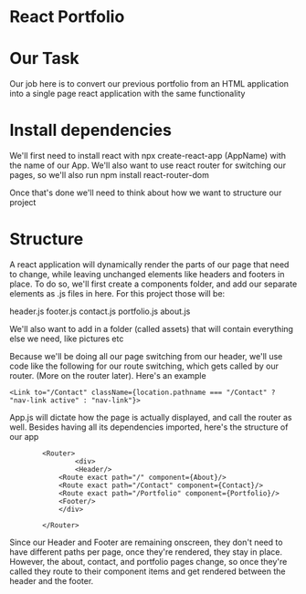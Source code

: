 # React Portfolio

# Our Task

Our job here is to convert our previous portfolio from an HTML application into a single page react application with the same functionality

# Install dependencies

We'll first need to install react with npx create-react-app (AppName) with the name of our App. We'll also want to use react router for switching our pages, so we'll also run
npm install react-router-dom

Once that's done we'll need to think about how we want to structure our project

# Structure

A react application will dynamically render the parts of our page that need to change, while leaving unchanged elements like headers and footers in place. 
To do so, we'll first create a components folder, and add our separate elements as .js files in here. For this project those will be:

header.js
footer.js
contact.js
portfolio.js
about.js

We'll also want to add in a folder (called assets) that will contain everything else we need, like pictures etc

Because we'll be doing all our page switching from our header, we'll use code like the following for our route switching, which gets called by our router. (More on the router later). Here's an example

`<Link to="/Contact" className={location.pathname === "/Contact" ? "nav-link active" : "nav-link"}>`

App.js will dictate how the page is actually displayed, and call the router as well. Besides having all its dependencies imported, here's the structure of our app

            <Router>
                    <div>
                    <Header/>
                <Route exact path="/" component={About}/>
                <Route exact path="/Contact" component={Contact}/>
                <Route exact path="/Portfolio" component={Portfolio}/>
                <Footer/>
                </div>
                    
            </Router>

Since our Header and Footer are remaining onscreen, they don't need to have different paths per page, once they're rendered, they stay in place. However, the about, contact, and portfolio pages change, so once they're called they route to their component items and get rendered between the header and the footer.